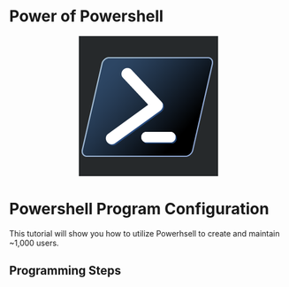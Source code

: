 # Power of Powershell

<p align="center">
  <img src="https://raw.githubusercontent.com/Oatmello/Markdowns/main/ADimages/Powershell%20logo.png" />
</p>

# Powershell Program Configuration
This tutorial will show you how to utilize Powerhsell to create and maintain ~1,000 users.

## Programming Steps

